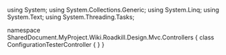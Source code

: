 ﻿using System;
using System.Collections.Generic;
using System.Linq;
using System.Text;
using System.Threading.Tasks;

namespace SharedDocument.MyProject.Wiki.Roadkill.Design.Mvc.Controllers
{
    class ConfigurationTesterController
    {
    }
}
